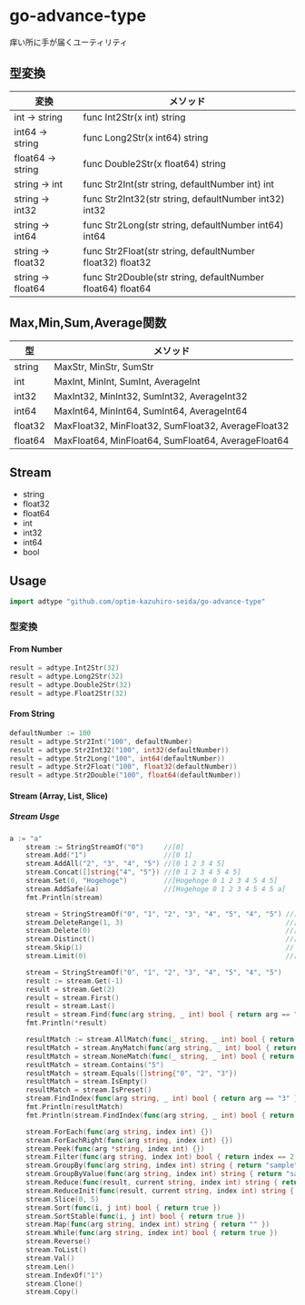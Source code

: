 # go-advance-type

痒い所に手が届くユーティリティ

## 型変換
|  変換  |  メソッド  |
| ---- | ---- |
|  int     -> string |  func Int2Str(x int) string  |
|  int64   -> string |  func Long2Str(x int64) string  |
|  float64 -> string |  func Double2Str(x float64) string  |
|  string -> int |  func Str2Int(str string, defaultNumber int) int  |
|  string -> int32 |  func Str2Int32(str string, defaultNumber int32) int32  |
|  string -> int64 |  func Str2Long(str string, defaultNumber int64) int64  |
|  string -> float32 |  func Str2Float(str string, defaultNumber float32) float32   |
|  string -> float64 |  func Str2Double(str string, defaultNumber float64) float64  |


## Max,Min,Sum,Average関数

|  型  |  メソッド  |
| ---- | ---- |
| string  | MaxStr, MinStr, SumStr |
| int     | MaxInt, MinInt, SumInt, AverageInt |
| int32   | MaxInt32, MinInt32, SumInt32, AverageInt32 |
| int64   | MaxInt64, MinInt64, SumInt64, AverageInt64 |
| float32 | MaxFloat32, MinFloat32, SumFloat32, AverageFloat32 |
| float64 | MaxFloat64, MinFloat64, SumFloat64, AverageFloat64 |

## Stream

* string
* float32
* float64
* int
* int32
* int64
* bool

## Usage
 
```go
import adtype "github.com/optim-kazuhiro-seida/go-advance-type"
```
### 型変換

#### From Number

```go
result = adtype.Int2Str(32)
result = adtype.Long2Str(32)
result = adtype.Double2Str(32)
result = adtype.Float2Str(32)
```

#### From String

```go
defaultNumber := 100
result = adtype.Str2Int("100", defaultNumber)
result = adtype.Str2Int32("100", int32(defaultNumber))
result = adtype.Str2Long("100", int64(defaultNumber))
result = adtype.Str2Float("100", float32(defaultNumber))
result = adtype.Str2Double("100", float64(defaultNumber))
```

#### Stream (Array, List, Slice)

##### Stream Usge

```go
a := "a"
	stream := StringStreamOf("0")     //[0]
	stream.Add("1")                   //[0 1]
	stream.AddAll("2", "3", "4", "5") //[0 1 2 3 4 5]
	stream.Concat([]string{"4", "5"}) //[0 1 2 3 4 5 4 5]
	stream.Set(0, "Hogehoge")         //[Hogehoge 0 1 2 3 4 5 4 5]
	stream.AddSafe(&a)                //[Hogehoge 0 1 2 3 4 5 4 5 a]
	fmt.Println(stream)

	stream = StringStreamOf("0", "1", "2", "3", "4", "5", "4", "5") //[0]
	stream.DeleteRange(1, 3)                                        //[0 4 5 4 5]
	stream.Delete(0)                                                //[4 5 4 5]
	stream.Distinct()                                               //[4 5]
	stream.Skip(1)                                                  // [5]
	stream.Limit(0)                                                 //[]

	stream = StringStreamOf("0", "1", "2", "3", "4", "5", "4", "5")          //[0]
	result := stream.Get(-1)                                                 //result = nil
	result = stream.Get(2)                                                   //result = *"2"
	result = stream.First()                                                  //result = *"0"
	result = stream.Last()                                                   //result = *"5"
	result = stream.Find(func(arg string, _ int) bool { return arg == "2" }) //result = *"2"
	fmt.Println(*result)

	resultMatch := stream.AllMatch(func(_ string, _ int) bool { return true })       //resultMatch = true
	resultMatch = stream.AnyMatch(func(arg string, _ int) bool { return arg == "" }) //resultMatch = false
	resultMatch = stream.NoneMatch(func(_ string, _ int) bool { return false })      //resultMatch = true
	resultMatch = stream.Contains("5")                                               //resultMatch = true
	resultMatch = stream.Equals([]string{"0", "2", "3"})                             //resultMatch = false
	resultMatch = stream.IsEmpty()                                                   //resultMatch = false
	resultMatch = stream.IsPreset()                                                  //resultMatch = false
	stream.FindIndex(func(arg string, _ int) bool { return arg == "3" })             //3
	fmt.Println(resultMatch)
	fmt.Println(stream.FindIndex(func(arg string, _ int) bool { return arg == "3" }))

	stream.ForEach(func(arg string, index int) {})                                      //Loop
	stream.ForEachRight(func(arg string, index int) {})                                 //Reverse loop
	stream.Peek(func(arg *string, index int) {})                                        //Pointer arg
	stream.Filter(func(arg string, index int) bool { return index == 2 })               //Filter array
	stream.GroupBy(func(arg string, index int) string { return "sample" })              //Make by map
	stream.GroupByValue(func(arg string, index int) string { return "sample" })         //Return 2D array
	stream.Reduce(func(result, current string, index int) string { return "" })         //Reduce
	stream.ReduceInit(func(result, current string, index int) string { return "" }, "") //Reduce and Init value
	stream.Slice(0, 5)                                                                  //Trim
	stream.Sort(func(i, j int) bool { return true })                                    //sort.Slice
	stream.SortStable(func(i, j int) bool { return true })                              //sort.SliceStable
	stream.Map(func(arg string, index int) string { return "" })                        //Map2Int, Map2Int32, Map2Bool...
	stream.While(func(arg string, index int) bool { return true })                      //While return false
	stream.Reverse()                                                                    //Array Reverse
	stream.ToList()                                                                     //Return Stream to Array(Type)
	stream.Val()                                                                        //Same ToList()
	stream.Len()                                                                        //Reutrn Stream length
	stream.IndexOf("1")                                                                 //Find index from arg
	stream.Clone()                                                                      //Copy Stream
	stream.Copy()                                                                       //same Clone()

```

